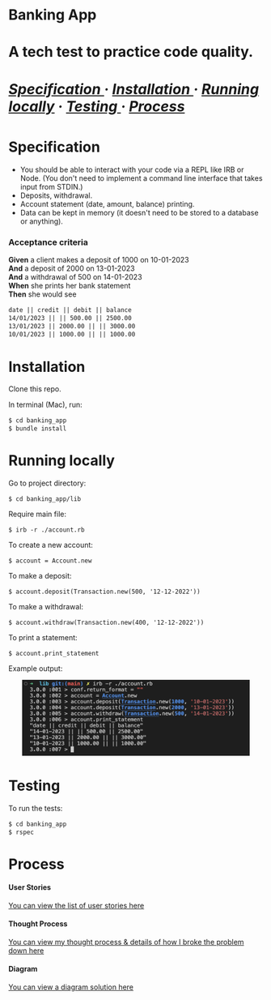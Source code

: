 <h1> Banking App <h1> 
<div>
A tech test to practice code quality.
<h5>
<a href='https://github.com/kwatts949/banking_app/blob/main/README.md#Specification'> Specification </a> <span> · </span>
<a href='https://github.com/kwatts949/banking_app/blob/main/README.md#Installation'> Installation </a><span> · </span>
<a href='https://github.com/kwatts949/banking_app/blob/main/README.md#Running-locally'> Running locally</a><span> · </span>
<a href='https://github.com/kwatts949/banking_app/blob/main/README.md#Testing'> Testing </a><span> · </span>
<a href='https://github.com/kwatts949/banking_app/blob/main/README.md#Process'> Process </a>  
<h5>
</div>

# Specification

- You should be able to interact with your code via a REPL like IRB or Node. (You don't need to implement a command line interface that takes input from STDIN.)
- Deposits, withdrawal.
- Account statement (date, amount, balance) printing.
- Data can be kept in memory (it doesn't need to be stored to a database or anything).

### Acceptance criteria

**Given** a client makes a deposit of 1000 on 10-01-2023  
**And** a deposit of 2000 on 13-01-2023  
**And** a withdrawal of 500 on 14-01-2023  
**When** she prints her bank statement  
**Then** she would see

```
date || credit || debit || balance
14/01/2023 || || 500.00 || 2500.00
13/01/2023 || 2000.00 || || 3000.00
10/01/2023 || 1000.00 || || 1000.00
```

# Installation

Clone this repo.

In terminal (Mac), run:

```
$ cd banking_app
$ bundle install
```

# Running locally

Go to project directory:

```
$ cd banking_app/lib
```

Require main file:

```
$ irb -r ./account.rb
```

To create a new account:

```
$ account = Account.new
```

To make a deposit:

```
$ account.deposit(Transaction.new(500, '12-12-2022'))
```

To make a withdrawal:

```
$ account.withdraw(Transaction.new(400, '12-12-2022'))
```

To print a statement:

```
$ account.print_statement
```

Example output: <br>

<div align='center'>
<img src="/resources/app_output.png" width="450" height="150" />
</div>

# Testing

To run the tests:

```
$ cd banking_app
$ rspec
```

# Process

<h4>User Stories</h4>
<a href='https://github.com/kwatts949/banking_app/wiki/User-Stories'> You can view the list of user stories here </a>
<h4>Thought Process</h4>
<a href='https://github.com/kwatts949/banking_app/wiki/Thought-Process'> You can view my thought process & details of how I broke the problem down here </a>
<h4>Diagram</h4>
<a href='https://github.com/kwatts949/banking_app/wiki/Diagram'> You can view a diagram solution here </a>
